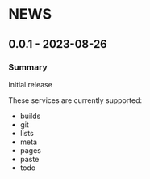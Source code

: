 <!--
Copyright (C) 2023 Maxwell G <maxwell@gtmx.me>
SPDX-License-Identifier: MIT
-->

NEWS
======

## 0.0.1 - 2023-08-26 <a id='0.0.1'></a>

### Summary

Initial release

These services are currently supported:

- builds
- git
- lists
- meta
- pages
- paste
- todo

